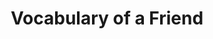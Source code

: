 ---
schema: default
title: Vocabulary of a Friend
notes: >-
  A vocabulary to describe linked data vocabularies and their relations @en, Un
  vocabulaire de description des vocabulaires RDF et de leurs relations
  mutuelles
organization: DataScientia Foundation
resources:
  - name: VOAF.UAN.owl
    url: >-
      http://git.knowdive.disi.unitn.it:8080/knowledge/LiveKnowledge/SREP/knowledge_organization/raw/master/VOAF.UAN.owl
    format: owl
    description: >-
      A vocabulary to describe linked data vocabularies and their relations @en,
      Un vocabulaire de description des vocabulaires RDF et de leurs relations
      mutuelles
    license: CC0
    status: Unannotated
    byteSize: '42.41'
    issued: '2013-05-24'
    language: en
    modified: '17 December 2020, 01:45 (UTC+01:00)'
    OntologyEngineeringTool: Protégé
    ontologyLanguage: owl
    ontologySyntax: rdf
    example: ''
    ReferenceLKRepository: SREP
    referenceOntology: ''
    referenceDatasets: ''
distribution: voaf-owl
keyword: metadata
publisher: OKFN
category:
  - Upper-Level
versionNotes: '2016:  Annual review. No changes.'
landingPage: 'http://purl.org/vocommons/voaf/index.html'
accessRigths: Public
creator: Bernard Vatant
hasVersion: Unknown
isVersionOf: Unknown
issued: '2013-05-24'
modified: '17 December 2020, 01:45 (UTC+01:00)'
language: en
provenance: >-
  "(2013-05-23) Bernard Vatant: This vocabulary is mainly used so far by the LOV
  dataset. It provides the expressivity for LOV specific layer of metadata, such
  as links between vocabularies. (2015-05-05) Bernard Vatant: Annual review.
  Fixed version history (2016-07-08) Ghislain Atemezing: Annual review. No
  changes. Provenance from: LOV Provenance from: LOV"
page: 'http://purl.org/vocommons/voaf'
wasGeneratedBy: ''
versionInfo: version v2.3
formalityLevel: Teleontology
OntologyEngineeringMethodology: ''
acronym: voaf
CompetencyQuestion: Unknown
preferredNamespacePrefix: voaf
toDoList: To completely annotate.
namespacesGenerated: Unkown
namespacesReused: ''
datasetLevel: Knowledge Level(L3-4)
spatialExtent: Unknown
temporalExtent: Unknown
---